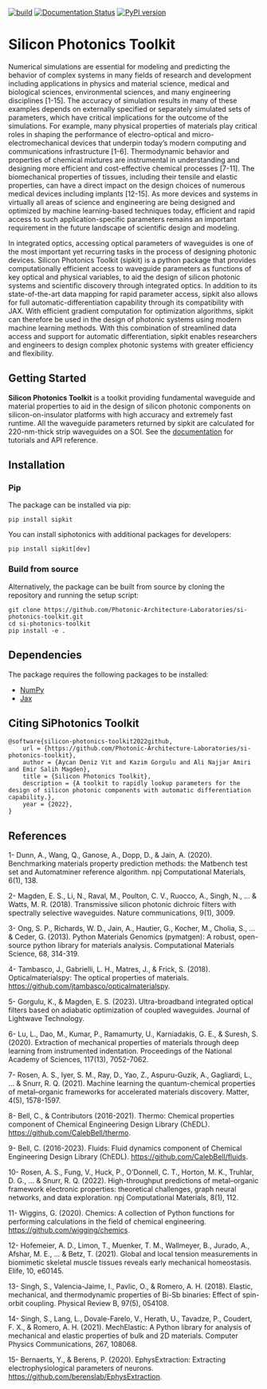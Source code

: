 [![build](https://github.com/Photonic-Architecture-Laboratories/si-photonics-toolkit/actions/workflows/makefile.yml/badge.svg)](https://github.com/Photonic-Architecture-Laboratories/si-photonics-toolkit/actions/workflows/makefile.yml)
[![Documentation Status](https://readthedocs.org/projects/sipkit/badge/?version=latest)](https://sipkit.readthedocs.io/en/latest/?badge=latest)
[![PyPI version](https://badge.fury.io/py/sipkit.svg)](https://badge.fury.io/py/sipkit)

# Silicon Photonics Toolkit

Numerical simulations are essential for modeling and predicting the behavior of complex systems in many fields of research and development including applications in physics and material science, medical and biological sciences, environmental sciences, and many engineering disciplines [1-15]. The accuracy of simulation results in many of these examples depends on externally specified or separately simulated sets of parameters, which have critical implications for the outcome of the simulations. For example, many physical properties of materials play critical roles in shaping the performance of electro-optical and micro-electromechanical devices that underpin today’s modern computing and communications infrastructure [1-6]. Thermodynamic behavior and properties of chemical mixtures are instrumental in understanding and designing more efficient and cost-effective chemical processes [7-11]. The biomechanical properties of tissues, including their tensile and elastic properties, can have a direct impact on the design choices of numerous medical devices including implants [12-15]. As more devices and systems in virtually all areas of science and engineering are being designed and optimized by machine learning-based techniques today, efficient and rapid access to such application-specific parameters remains an important requirement in the future landscape of scientific design and modeling.

In integrated optics, accessing optical parameters of waveguides is one of the most important yet recurring tasks in the process of designing photonic devices. Silicon Photonics Toolkit (sipkit) is a python package that provides computationally efficient access to waveguide parameters as functions of key optical and physical variables, to aid the design of silicon photonic systems and scientific discovery through integrated optics. In addition to its state-of-the-art data mapping for rapid parameter access, sipkit also allows for full automatic-differentiation capability through its compatibility with JAX. With efficient gradient computation for optimization algorithms, sipkit can therefore be used in the design of photonic systems using modern machine learning methods. With this combination of streamlined data access and support for automatic differentiation, sipkit enables researchers and engineers to design complex photonic systems with greater efficiency and flexibility.




## Getting Started

**Silicon Photonics Toolkit** is a toolkit providing fundamental waveguide and material properties to aid in the design of silicon photonic components on silicon-on-insulator platforms with high accuracy and extremely fast runtime. All the waveguide parameters returned by sipkit are calculated for 220-nm-thick strip waveguides on a SOI. See the [documentation](https://sipkit.readthedocs.io/en/latest/) for tutorials and API reference.

## Installation

### Pip

The package can be installed via pip:

    pip install sipkit

You can install siphotonics with additional packages for developers:

    pip install sipkit[dev]

### Build from source

Alternatively, the package can be built from source by cloning the repository and running the setup script:

    git clone https://github.com/Photonic-Architecture-Laboratories/si-photonics-toolkit.git
    cd si-photonics-toolkit
    pip install -e .

## Dependencies

The package requires the following packages to be installed:

-   [NumPy](https://numpy.org/)
-   [Jax](https://jax.readthedocs.io/en/latest/index.html)

## Citing SiPhotonics Toolkit

    @software{silicon-photonics-toolkit2022github,
        url = {https://github.com/Photonic-Architecture-Laboratories/si-photonics-toolkit},
        author = {Aycan Deniz Vit and Kazim Gorgulu and Ali Najjar Amiri and Emir Salih Magden},
        title = {Silicon Photonics Toolkit},
        description = {A toolkit to rapidly lookup parameters for the design of silicon photonic components with automatic differentiation capability.},
        year = {2022},
    }

## References

1- Dunn, A., Wang, Q., Ganose, A., Dopp, D., & Jain, A. (2020). Benchmarking materials property prediction methods: the Matbench test set and Automatminer reference algorithm. npj Computational Materials, 6(1), 138. 

2- Magden, E. S., Li, N., Raval, M., Poulton, C. V., Ruocco, A., Singh, N., ... & Watts, M. R. (2018). Transmissive silicon photonic dichroic filters with spectrally selective waveguides. Nature communications, 9(1), 3009. 

3- Ong, S. P., Richards, W. D., Jain, A., Hautier, G., Kocher, M., Cholia, S., ... & Ceder, G. (2013). Python Materials Genomics (pymatgen): A robust, open-source python library for materials analysis. Computational Materials Science, 68, 314-319. 

4- Tambasco, J., Gabrielli, L. H., Matres, J., & Frick, S. (2018). Opticalmaterialspy: The optical properties of materials. https://github.com/jtambasco/opticalmaterialspy. 

5- Gorgulu, K., & Magden, E. S. (2023). Ultra-broadband integrated optical filters based on adiabatic optimization of coupled waveguides. Journal of Lightwave Technology. 

6- Lu, L., Dao, M., Kumar, P., Ramamurty, U., Karniadakis, G. E., & Suresh, S. (2020). Extraction of mechanical properties of materials through deep learning from instrumented indentation. Proceedings of the National Academy of Sciences, 117(13), 7052-7062.  

7- Rosen, A. S., Iyer, S. M., Ray, D., Yao, Z., Aspuru-Guzik, A., Gagliardi, L., ... & Snurr, R. Q. (2021). Machine learning the quantum-chemical properties of metal–organic frameworks for accelerated materials discovery. Matter, 4(5), 1578-1597. 

8- Bell, C., & Contributors (2016-2021). Thermo: Chemical properties component of Chemical Engineering Design Library (ChEDL). https://github.com/CalebBell/thermo.

9- Bell, C. (2016-2023). Fluids: Fluid dynamics component of Chemical Engineering Design Library (ChEDL). https://github.com/CalebBell/fluids.

10- Rosen, A. S., Fung, V., Huck, P., O’Donnell, C. T., Horton, M. K., Truhlar, D. G., ... & Snurr, R. Q. (2022). High-throughput predictions of metal–organic framework electronic properties: theoretical challenges, graph neural networks, and data exploration. npj Computational Materials, 8(1), 112. 

11- Wiggins, G. (2020). Chemics: A collection of Python functions for performing calculations in the field of chemical engineering. https://github.com/wigging/chemics.

12- Hofemeier, A. D., Limon, T., Muenker, T. M., Wallmeyer, B., Jurado, A., Afshar, M. E., ... & Betz, T. (2021). Global and local tension measurements in biomimetic skeletal muscle tissues reveals early mechanical homeostasis. Elife, 10, e60145. 

13- Singh, S., Valencia-Jaime, I., Pavlic, O., & Romero, A. H. (2018). Elastic, mechanical, and thermodynamic properties of Bi-Sb binaries: Effect of spin-orbit coupling. Physical Review B, 97(5), 054108. 

14- Singh, S., Lang, L., Dovale-Farelo, V., Herath, U., Tavadze, P., Coudert, F. X., & Romero, A. H. (2021). MechElastic: A Python library for analysis of mechanical and elastic properties of bulk and 2D materials. Computer Physics Communications, 267, 108068. 

15- Bernaerts, Y., & Berens, P. (2020). EphysExtraction: Extracting electrophysiological parameters of neurons. https://github.com/berenslab/EphysExtraction.


